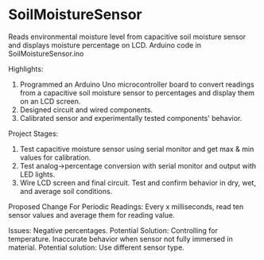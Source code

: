 # SoilMoistureSensor
Reads environmental moisture level from capacitive soil moisture sensor and displays moisture percentage on LCD.
Arduino code in SoilMoistureSensor.ino

Highlights:
  1. Programmed an Arduino Uno microcontroller board to convert readings from a capacitive soil moisture sensor
     to percentages and display them on an LCD screen.
  2. Designed circuit and wired components.
  3. Calibrated sensor and experimentally tested components' behavior.

Project Stages:
  1. Test capacitive moisture sensor using serial monitor and get max & min values for calibration.
  2. Test analog->percentage conversion with serial monitor and output with LED lights.
  3. Wire LCD screen and final circuit. Test and confirm behavior in dry, wet, and average soil conditions.

Proposed Change For Periodic Readings: Every x milliseconds, read ten sensor values and average them for reading value.

Issues:
  Negative percentages. Potential Solution: Controlling for temperature.
  Inaccurate behavior when sensor not fully immersed in material. Potential solution: Use different sensor type.
